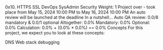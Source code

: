0x10. HTTPS SSL
DevOps
SysAdmin
Security
 Weight: 1
 Project over - took place from May 15, 2024 10:00 PM to May 16, 2024 10:00 PM
 An auto review will be launched at the deadline
In a nutshell…
Auto QA review: 0.0/8 mandatory & 0.0/1 optional
Altogether:  0.0%
Mandatory: 0.0%
Optional: 0.0%
Calculation:  0.0% + (0.0% * 0.0%)  == 0.0%
Concepts
For this project, we expect you to look at these concepts:

DNS
Web stack debugging
